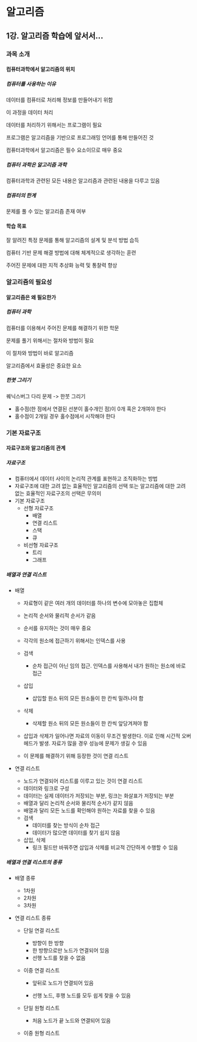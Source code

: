# 알고리즘

## 1강. 알고리즘 학습에 앞서서...

### 과목 소개

#### 컴퓨터과학에서 알고리즘의 위치

##### 컴퓨터를 사용하는 이유

데이터를 컴퓨터로 처리해 정보를 만들어내기 위함

이 과정을 데이터 처리

데이터를 처리하기 위해서는 프로그램이 필요

프로그램은 알고리즘을 기반으로 프로그래밍 언어를 통해 만들어진 것

컴퓨터과학에서 알고리즘은 필수 요소이므로 매우 중요

##### 컴퓨터 과학은 알고리즘 과학

컴퓨터과학과 관련된 모든 내용은 알고리즘과 관련된 내용을 다루고 있음

##### 컴퓨터의 한계

문제를 풀 수 있는 알고리즘 존재 여부

#### 학습 목표

잘 알려진 특정 문제를 통해 알고리즘의 설계 및 분석 방법 습득

컴퓨터 기반 문제 해결 방법에 대해 체계적으로 생각하는 훈련

주어진 문제에 대한 지적 추상화 능력 및 통찰력 향상

### 알고리즘의 필요성

#### 알고리즘은 왜 필요한가

##### 컴퓨터 과학

컴퓨터를 이용해서 주어진 문제를 해결하기 위한 학문

문제를 풀기 위해서는 절차와 방법이 필요

이 절차와 방법이 바로 알고리즘

알고리즘에서 효율성은 중요한 요소

##### 한붓 그리기

퀘닉스버그 다리 문제 -> 한붓 그리기

- 홀수점(한 점에서 연결된 선분이 홀수개인 점)이 0개 혹은 2개여야 한다
- 홀수점이 2개일 경우 홀수점에서 시작해야 한다

### 기본 자료구조

#### 자료구조와 알고리즘의 관계

##### 자료구조

- 컴퓨터에서 데이터 사이의 논리적 관계를 표현하고 조직화하는 방법
- 자료구조에 대한 고려 없는 효율적인 알고리즘의 선택 또는 알고리즘에 대한 고려 없는 효율적인 자료구조의 선택은 무의미
- 기본 자료구조
  - 선형 자료구조
    - 배열
    - 연결 리스트
    - 스택
    - 큐
  - 비선형 자료구조
    - 트리
    - 그래프

##### 배열과 연결 리스트

- 배열

  - 자료형이 같은 여러 개의 데이터를 하나의 변수에 모아놓은 집합체

  - 논리적 순서와 물리적 순서가 같음
  - 순서를 유지하는 것이 매우 중요
  - 각각의 원소에 접근하기 위해서는 인덱스를 사용
  - 검색
    - 순차 접근이 아닌 임의 접근. 인덱스를 사용해서 내가 원하는 원소에 바로 접근
  - 삽입
    - 삽입할 원소 뒤의 모든 원소들이 한 칸씩 밀려나야 함
  - 삭제
    - 삭제할 원소 뒤의 모든 원소들이 한 칸씩 앞당겨져야 함
  - 삽입과 삭제가 일어나면 자료의 이동이 무조건 발생한다. 이로 인해 시간적 오버헤드가 발생. 자료가 많을 경우 성능에 문제가 생길 수 있음
  - 이 문제를 해결하기 위해 등장한 것이 연결 리스트

- 연결 리스트

  - 노드가 연결되어 리스트를 이루고 있는 것이 연결 리스트
  - 데이터와 링크로 구성
  - 데이터는 실제 데이터가 저장되는 부분, 링크는 화살표가 저장되는 부분
  - 배열과 달리 논리적 순서와 물리적 순서가 같지 않음
  - 배열과 달리 모든 노드를 확인해야 원하는 자료를 찾을 수 있음
  - 검색
    - 데이터를 찾는 방식이 순차 접근
    - 데이터가 많으면 데이터를 찾기 쉽지 않음
  - 삽입, 삭제
    - 링크 필드만 바꿔주면 삽입과 삭제를 비교적 간단하게 수행할 수 있음

##### 배열과 연결 리스트의 종류

- 배열 종류

  - 1차원
  - 2차원
  - 3차원

- 연결 리스트 종류

  - 단일 연결 리스트
    - 방향이 한 방향
    - 한 방향으로만 노드가 연결되어 있음
    - 선행 노드를 찾을 수 없음

  - 이중 연결 리스트

    - 앞뒤로 노드가 연결되어 있음

    - 선행 노드, 후행 노드를 모두 쉽게 찾을 수 있음

  - 단일 원형 리스트
    - 처음 노드가 끝 노드와 연결되어 있음

  - 이중 원형 리스트



